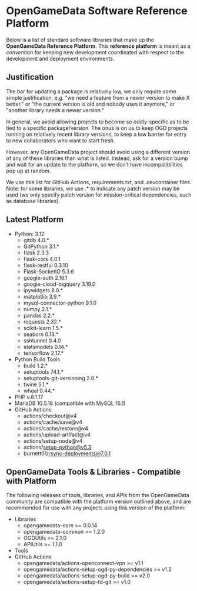 # OpenGameData Software Reference Platform

Below is a list of standard software libraries that make up the **OpenGameData Reference Platform**. This **reference platform** is meant as a *convention* for keeping new development coordinated with respect to the development and deployment environments.

## Justification

The bar for updating a package is relatively low, we only require some simple justification,
e.g. "we need a feature from a newer version to make X better,"
or "the current version is old and nobody uses it anymore,"
or "another library needs a newer version."

In general, we avoid allowing projects to become so oddly-specific as to be tied to a specific package/version. The onus is on us to keep OGD projects running on relatively recent library versions, to keep a low barrier for entry to new collaborators who want to start fresh.

However, any OpenGameData project should avoid using a different version of any of these libraries than what is listed. Instead, ask for a version bump and wait for an update to the platform, so we don’t have incompatibilities pop up at random.

We use this list for GitHub Actions, requirements.txt, and .devcontainer files.
Note: for some libraries, we use .* to indicate any patch version may be used (we only specify patch version for mission-critical dependencies, such as database libraries).

## Latest Platform

- Python: 3.12
  - gitdb 4.0.*
  - GitPython 3.1.*
  - flask 2.3.3
  - flask-cors 4.0.1
  - flask-restful 0.3.10
  - Flask-SocketIO 5.3.6
  - google-auth 2.16.1
  - google-cloud-bigquery 3.19.0
  - ipywidgets 8.0.*
  - matplotlib 3.9.*
  - mysql-connector-python 9.1.0
  - numpy 2.1.*
  - pandas 2.2.*
  - requests 2.32.*
  - scikit-learn 1.5.*
  - seaborn 0.13.*
  - sshtunnel 0.4.0
  - statsmodels 0.14.*
  - tensorflow 2.17.*
- Python Build Tools
  - build 1.2.*
  - setuptools 74.1.*
  - setuptools-git-versioning 2.0.*
  - twine 5.1.*
  - wheel 0.44.*
- PHP v.8.1.17
- MariaDB 10.5.18 (compatible with MySQL 15.1)
- GitHub Actions
  - actions/checkout@v4
  - actions/cache/save@v4
  - actions/cache/restore@v4
  - actions/upload-artifact@v4
  - actions/setup-node@v4
  - actions/setup-python@v5.3
  - burnett01/rsync-deployments@7.0.1

## OpenGameData Tools & Libraries - Compatible with Platform

The following releases of tools, libraries, and APIs from the OpenGameData community are compatible with the platform version outlined above, and are recommended for use with any projects using this version of the platform:

- Libraries
  - opengamedata-core >= 0.0.14
  - opengamedata-common >= 1.2.0
  - OGDUtils >= 2.1.0
  - APIUtils >= 1.1.0
- Tools
- GitHub Actions
  - opengamedata/actions-openconnect-vpn >= v1.1
  - opengamedata/actions-setup-ogd-py-dependencies >= v1.2
  - opengamedata/actions-setup-ogd-py-build >= v2.0
  - opengamedata/actions-setup-fd-git >= v1.0
